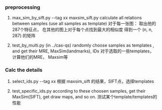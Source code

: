 
### preprocessing
1. max_sim_by_sift.py --tag xx
   maxsim_sift.py
   calculate all relations between samples (use all samples as template)
   对于每一张图：
   取出他的287个特征点，
   在其他的图上对于每个点找到最大的相似度
   得到一个 (n, n, 287) 的矩阵
   
2. test_by_multi.py (in ../cas-qs)
   randomly choose samples as templates , and get their MRE, MaxSim(landmarks), IDs
   对于选取的一些templates， 计算他们的MRE， Maxsim等

### Calc the details
1. select_ids.py --tag xx 
   根据 maxsim_sift 的结果，SIFT点，选择templates
   
2. test_specific_ids.py
   according to these choosen samples, get their MaxSim(SIFT), get draw maps, and so on.
   测试某个template/templates的性能